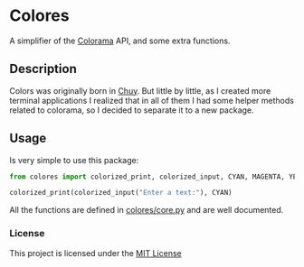 # Colores

A simplifier of the [Colorama](https://github.com/tartley/colorama) API,
and some extra functions.

## Description

Colors was originally born in [Chuy](https://github.com/UltiRequiem/chuy).
But little by little, as I created more terminal applications
I realized that in all of them I had some helper methods related to colorama,
so I decided to separate it to a new package.

## Usage

Is very simple to use this package:

```python
from colores import colorized_print, colorized_input, CYAN, MAGENTA, YELLOW

colorized_print(colorized_input("Enter a text:"), CYAN)
```

All the functions are defined in [colores/core.py](https://github.com/UltiRequiem/colores/blob/master/colores/core.py)
and are well documented.

### License

This project is licensed under the [MIT License](./LICENSE.md)
